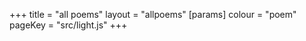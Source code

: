 +++
title = "all poems"
layout = "allpoems"
[params]
    colour = "poem"
    pageKey = "src/light.js"
+++
